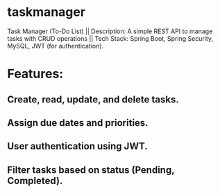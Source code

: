 # taskmanager
Task Manager (To-Do List) || Description: A simple REST API to manage tasks with CRUD operations || Tech Stack: Spring Boot, Spring Security, MySQL, JWT (for authentication).
# Features:
## Create, read, update, and delete tasks.
## Assign due dates and priorities.
## User authentication using JWT.
## Filter tasks based on status (Pending, Completed).
